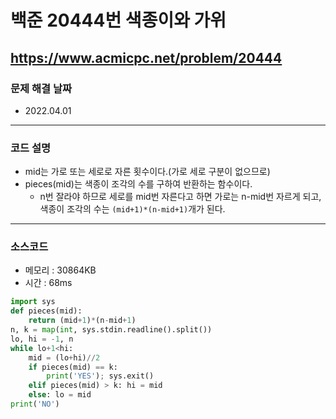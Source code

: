 # 백준 20444번 색종이와 가위
https://www.acmicpc.net/problem/20444
---

### 문제 해결 날짜
- 2022.04.01

---
### 코드 설명
- mid는 가로 또는 세로로 자른 횟수이다.(가로 세로 구분이 없으므로)
- pieces(mid)는 색종이 조각의 수를 구하여 반환하는 함수이다.
    * n번 잘라야 하므로 세로를 mid번 자른다고 하면 가로는 n-mid번 자르게 되고, 색종이 조각의 수는 ```(mid+1)*(n-mid+1)```개가 된다.
---

### 소스코드
- 메모리 : 30864KB
- 시간 : 68ms
```Python
import sys
def pieces(mid):
    return (mid+1)*(n-mid+1)
n, k = map(int, sys.stdin.readline().split())
lo, hi = -1, n
while lo+1<hi:
    mid = (lo+hi)//2
    if pieces(mid) == k:
        print('YES'); sys.exit()
    elif pieces(mid) > k: hi = mid
    else: lo = mid
print('NO')
```